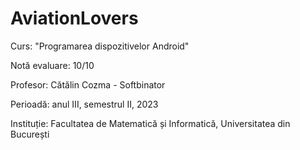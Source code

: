 # AviationLovers

Curs: "Programarea dispozitivelor Android"

Notă evaluare: 10/10

Profesor: Cătălin Cozma - Softbinator 

Perioadă: anul III, semestrul II, 2023

Instituție: Facultatea de Matematică și Informatică, Universitatea din București

